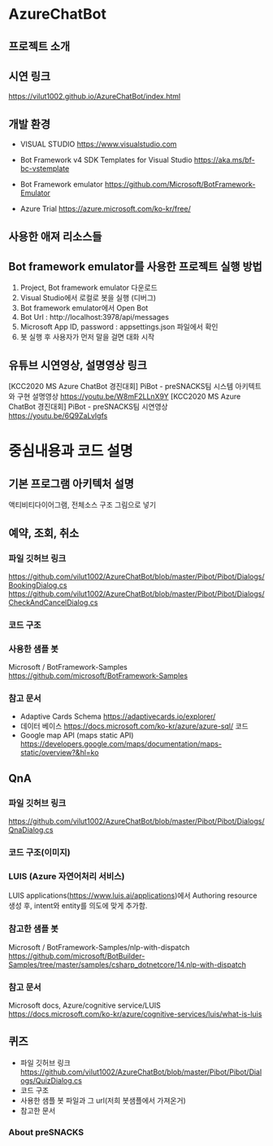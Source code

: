 # AzureChatBot

## 프로젝트 소개


## 시연 링크
https://vilut1002.github.io/AzureChatBot/index.html


## 개발 환경

- VISUAL STUDIO https://www.visualstudio.com

- Bot Framework v4 SDK Templates for Visual Studio https://aka.ms/bf-bc-vstemplate

- Bot Framework emulator https://github.com/Microsoft/BotFramework-Emulator

- Azure Trial https://azure.microsoft.com/ko-kr/free/


## 사용한 애져 리소스들


## Bot framework emulator를 사용한 프로젝트 실행 방법
1. Project, Bot framework emulator 다운로드
2. Visual Studio에서 로컬로 봇을 실행 (디버그)
3. Bot framework emulator에서 Open Bot
4. Bot Url : http://localhost:3978/api/messages
5. Microsoft App ID, password : appsettings.json 파일에서 확인
6. 봇 실행 후 사용자가 먼저 말을 걸면 대화 시작


## 유튜브 시연영상, 설명영상 링크
[KCC2020 MS Azure ChatBot 경진대회] PiBot - preSNACKS팀 시스템 아키텍트와 구현 설명영상 https://youtu.be/W8mF2LLnX9Y
[KCC2020 MS Azure ChatBot 경진대회] PiBot - preSNACKS팀 시연영상 https://youtu.be/6Q9ZaLvIgfs 

    
         
  
# 중심내용과 코드 설명  

## 기본 프로그램 아키텍처 설명
액티비티다이어그램, 전체소스 구조 그림으로 넣기

## 예약, 조회, 취소
### 파일 깃허브 링크
https://github.com/vilut1002/AzureChatBot/blob/master/Pibot/Pibot/Dialogs/BookingDialog.cs
https://github.com/vilut1002/AzureChatBot/blob/master/Pibot/Pibot/Dialogs/CheckAndCancelDialog.cs
### 코드 구조
### 사용한 샘플 봇
Microsoft / BotFramework-Samples https://github.com/microsoft/BotFramework-Samples
### 참고 문서
- Adaptive Cards Schema https://adaptivecards.io/explorer/ 
- 데이터 베이스  https://docs.microsoft.com/ko-kr/azure/azure-sql/
코드
- Google map API (maps static API) https://developers.google.com/maps/documentation/maps-static/overview?&hl=ko

## QnA
### 파일 깃허브 링크
https://github.com/vilut1002/AzureChatBot/blob/master/Pibot/Pibot/Dialogs/QnaDialog.cs
### 코드 구조(이미지)
### LUIS (Azure 자연어처리 서비스)
LUIS applications(https://www.luis.ai/applications)에서 Authoring resource 생성 후, intent와 entity를 의도에 맞게 추가함. 
### 참고한 샘플 봇 
Microsoft / BotFramework-Samples/nlp-with-dispatch
https://github.com/microsoft/BotBuilder-Samples/tree/master/samples/csharp_dotnetcore/14.nlp-with-dispatch 
### 참고 문서
Microsoft docs, Azure/cognitive service/LUIS https://docs.microsoft.com/ko-kr/azure/cognitive-services/luis/what-is-luis



## 퀴즈
- 파일 깃허브 링크
https://github.com/vilut1002/AzureChatBot/blob/master/Pibot/Pibot/Dialogs/QuizDialog.cs
- 코드 구조
- 사용한 샘플 봇 파일과 그 url(저희 봇샘플에서 가져온거)
- 참고한 문서


### About preSNACKS

